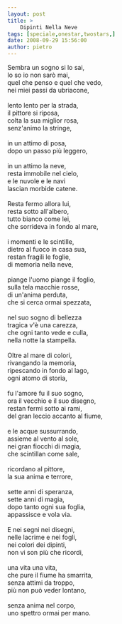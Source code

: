 ```yaml
---
layout: post
title: >
    Dipinti Nella Neve
tags: [speciale,onestar,twostars,]
date: 2008-09-29 15:56:00
author: pietro
---
```

Sembra un sogno si lo sai,<br/>lo so io non sarò mai,<br/>quel che penso e quel che vedo,<br/>nei miei passi da ubriacone,<br/><br/>lento lento per la strada,<br/>il pittore si riposa,<br/>colta la sua miglior rosa,<br/>senz'animo la stringe,<br/><br/>in un attimo di posa,<br/>dopo un passo più leggero,<br/><br/>in un attimo la neve,<br/>resta immobile nel cielo,<br/>e le nuvole e le navi<br/>lascian morbide catene.<br/><br/>Resta fermo allora lui,<br/>resta sotto all'albero,<br/>tutto bianco come lei,<br/>che sorrideva in fondo al mare,<br/><br/>i momenti e le scintille,<br/>dietro al fuoco in casa sua,<br/>restan fragili le foglie,<br/>di memoria nella neve,<br/><br/>piange l'uomo piange il foglio,<br/>sulla tela macchie rosse,<br/>di un'anima perduta,<br/>che si cerca ormai spezzata,<br/><br/>nel suo sogno di bellezza<br/>tragica v'è una carezza,<br/>che ogni tanto vede e culla,<br/>nella notte la stampella.<br/><br/>Oltre al mare di colori,<br/>rivangando la memoria,<br/>ripescando in fondo al lago,<br/>ogni atomo di storia,<br/><br/>fu l'amore fu il suo sogno,<br/>ora il vecchio e il suo disegno,<br/>restan fermi sotto ai rami,<br/>del gran leccio accanto al fiume,<br/><br/>e le acque sussurrando,<br/>assieme al vento al sole,<br/>nei gran fiocchi di magia,<br/>che scintillan come sale,<br/><br/>ricordano al pittore,<br/>la sua anima e terrore,<br/><br/>sette anni di speranza,<br/>sette anni di magia,<br/>dopo tanto ogni sua foglia,<br/>appassisce e vola via.<br/><br/>E nei segni nei disegni,<br/>nelle lacrime e nei fogli,<br/>nei colori dei dipinti,<br/>non vi son più che ricordi,<br/><br/>una vita una vita,<br/>che pure il fiume ha smarrita,<br/>senza attimi da troppo,<br/>più non può veder lontano,<br/><br/>senza anima nel corpo,<br/>uno spettro ormai per mano.
